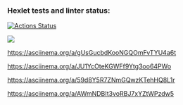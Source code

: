 ### Hexlet tests and linter status:
[![Actions Status](https://github.com/SpimenS/python-project-49/actions/workflows/hexlet-check.yml/badge.svg)](https://github.com/SpimenS/python-project-49/actions)

<a href="https://codeclimate.com/github/SpimenS/python-project-49/maintainability"><img 
src="https://api.codeclimate.com/v1/badges/2101b62a1eaa97209a2a/maintainability" /></a>

https://asciinema.org/a/gUsGucbdKooNGQOmFvTYU4a6t

https://asciinema.org/a/JU1YcOteKGWFf9Ytg3oo64PWo

https://asciinema.org/a/59d8Y5R7ZNmGQwzKTehHQ8L1r

https://asciinema.org/a/AWmNDBIt3voRBJ7xYZtWPzdw5
